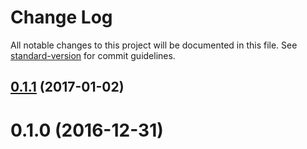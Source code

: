 # Change Log

All notable changes to this project will be documented in this file. See [standard-version](https://github.com/conventional-changelog/standard-version) for commit guidelines.

<a name="0.1.1"></a>
## [0.1.1](https://github.com/denouche/virtual-assistant-plugin-tictactoe/compare/v0.1.0...v0.1.1) (2017-01-02)



<a name="0.1.0"></a>
# 0.1.0 (2016-12-31)

